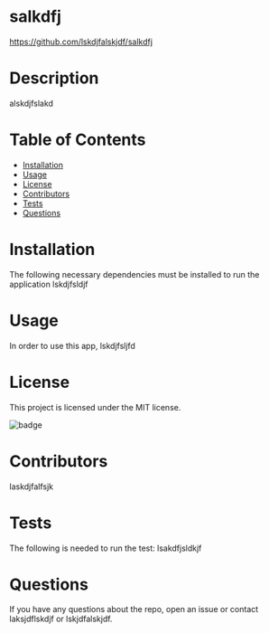# salkdfj
https://github.com/lskdjfalskjdf/salkdfj
# Description
alskdjfslakd
# Table of Contents
* [Installation](#installation)
* [Usage](#usage)
* [License](#license)
* [Contributors](#contributors)
* [Tests](#tests)
* [Questions](#questions)
# Installation
The following necessary dependencies must be installed to run the application lskdjfsldjf
# Usage
In order to use this app, lskdjfsljfd
# License
This project is licensed under the MIT license.


![badge](https://img.shields.io/badge/License-MIT-brightgreen)
# Contributors
 laskdjfalfsjk
# Tests
The following is needed to run the test: lsakdfjsldkjf
# Questions
If you have any questions about the repo, open an issue or contact laksjdflskdjf or lskjdfalskjdf.
